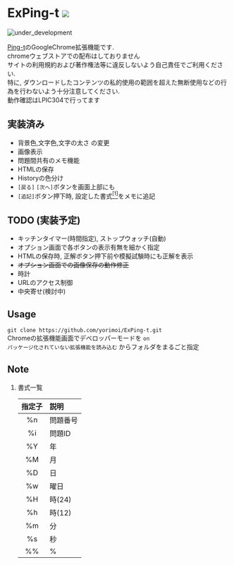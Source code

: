 # ExPing-t ![](https://github.com/yorimoi/ExPing-t/blob/master/icons/ExPing-t16.png)
![under_development](https://img.shields.io/badge/-%e9%96%8b%e7%99%ba%e4%b8%ad-important.svg)  

[Ping-t](https://ping-t.com/)のGoogleChrome拡張機能です.  
chromeウェブストアでの配布はしておりません  
サイトの利用規約および著作権法等に違反しないよう自己責任でご利用ください.  
特に, ダウンロードしたコンテンツの私的使用の範囲を超えた無断使用などの行為を行わないよう十分注意してください.  
動作確認はLPIC304で行ってます  

## 実装済み
* 背景色,文字色,文字の太さ の変更  
* 画像表示  
* 問題間共有のメモ機能  
* HTMLの保存  
* Historyの色分け  
* `[戻る]` `[次へ]`ボタンを画面上部にも  
* `[追記]`ボタン押下時, 設定した書式[<sup>[1]</sup>](#note-1)をメモに追記  

## TODO (実装予定)
* キッチンタイマー(時間指定), ストップウォッチ(自動)  
* オプション画面で各ボタンの表示有無を細かく指定  
* HTMLの保存時, 正解ボタン押下前や模擬試験時にも正解を表示  
* ~~オプション画面での画像保存の動作修正~~  
* 時計  
* URLのアクセス制御  
* 中央寄せ(検討中)  

## Usage
`git clone https://github.com/yorimoi/ExPing-t.git`  
Chromeの拡張機能画面でデベロッパーモードを `on`  
`パッケージ化されていない拡張機能を読み込む` からフォルダをまるごと指定  

## Note
<a name="note-1"></a>
1. 書式一覧

    | 指定子 |   説明   |
    | :---: | :------ |
    |   %n  | 問題番号 |
    |   %i  | 問題ID  |
    |   %Y  | 年      |
    |   %M  | 月      |
    |   %D  | 日      |
    |   %w  | 曜日    |
    |   %H  | 時(24)  |
    |   %h  | 時(12)  |
    |   %m  | 分      |
    |   %s  | 秒      |
    |   %%  | %       |

